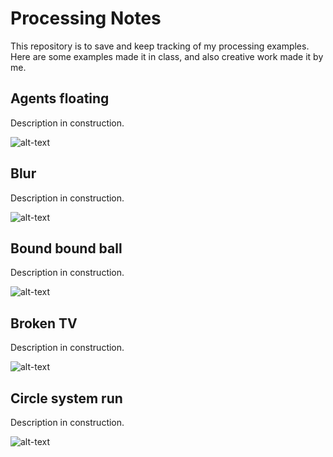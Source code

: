 # Processing Notes
This repository is to save and keep tracking of my processing examples. Here are some examples made it in class, and also creative work made it by me. 

## Agents floating
Description in construction. 

![alt-text](https://github.com/dnnxl/Processing-Notes/blob/master/Images/Agents%20floating.gif)

## Blur
Description in construction. 

![alt-text](https://github.com/dnnxl/Processing-Notes/blob/master/Images/Blur.gif)

## Bound bound ball
Description in construction. 

![alt-text](https://github.com/dnnxl/Processing-Notes/blob/master/Images/Bound%20bound%20ball.gif)

## Broken TV
Description in construction. 

![alt-text](https://github.com/dnnxl/Processing-Notes/blob/master/Images/Broken%20TV.gif)

## Circle system run
Description in construction. 

![alt-text](https://github.com/dnnxl/Processing-Notes/blob/master/Images/Circle%20system%20run.gif)
